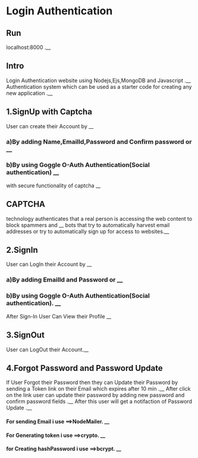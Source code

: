 # Login Authentication

## Run
localhost:8000 .__

## Intro
Login Authentication website using Nodejs,Ejs,MongoDB and Javascript .__
Authentication system which can be used as a starter code for creating any new application .__

## 1.SignUp with Captcha
User can create their Account by __
### a)By adding Name,EmailId,Password and Confirm password or __
### b)By using Goggle O-Auth Authentication(Social authentication) __
with secure functionality of captcha __
## CAPTCHA 
technology authenticates that a real person is accessing the web content to block spammers and __
bots that try to automatically harvest email addresses or try to automatically sign up for access to websites.__

## 2.SignIn
User can LogIn their Account by __
### a)By adding EmailId and Password or __
### b)By using Goggle O-Auth Authentication(Social authentication). __
After Sign-In User Can View their Profile __

## 3.SignOut
User can LogOut their Account.__

## 4.Forgot Password and Password Update
If User Forgot their Password then they can Update their Password by sending a Token link on their Email which expires after 10 min .__
After click on the link user can update their password by adding new password and confirm password fields .__
After this user will get a notifaction of Password Update .__

#### For sending Email i use         ==>NodeMailer. __
#### For Generating token i use      ==>crypto. __
#### for Creating hashPassword i use ==>bcrypt. __

